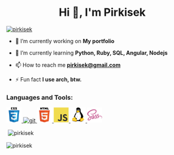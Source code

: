 <h1 align="center">Hi 👋, I'm Pirkisek</h1

<p align="left"> <a href="https://github.com/ryo-ma/github-profile-trophy"><img src="https://github-profile-trophy.vercel.app/?username=pirkisek" alt="pirkisek" /></a> </p>

- 🔭 I’m currently working on **My portfolio**

- 🌱 I’m currently learning **Python, Ruby, SQL, Angular, Nodejs**

- 📫 How to reach me **pirkisek@gmail.com**

- ⚡ Fun fact **I use arch, btw.**

<h3 align="left">Languages and Tools:</h3>
<p align="left"> <a href="https://www.w3schools.com/css/" target="_blank" rel="noreferrer"> <img src="https://raw.githubusercontent.com/devicons/devicon/master/icons/css3/css3-original-wordmark.svg" alt="css3" width="40" height="40"/> </a> <a href="https://git-scm.com/" target="_blank" rel="noreferrer"> <img src="https://www.vectorlogo.zone/logos/git-scm/git-scm-icon.svg" alt="git" width="40" height="40"/> </a> <a href="https://www.w3.org/html/" target="_blank" rel="noreferrer"> <img src="https://raw.githubusercontent.com/devicons/devicon/master/icons/html5/html5-original-wordmark.svg" alt="html5" width="40" height="40"/> </a> <a href="https://developer.mozilla.org/en-US/docs/Web/JavaScript" target="_blank" rel="noreferrer"> <img src="https://raw.githubusercontent.com/devicons/devicon/master/icons/javascript/javascript-original.svg" alt="javascript" width="40" height="40"/> </a> <a href="https://www.linux.org/" target="_blank" rel="noreferrer"> <img src="https://raw.githubusercontent.com/devicons/devicon/master/icons/linux/linux-original.svg" alt="linux" width="40" height="40"/> </a> <a href="https://sass-lang.com" target="_blank" rel="noreferrer"> <img src="https://raw.githubusercontent.com/devicons/devicon/master/icons/sass/sass-original.svg" alt="sass" width="40" height="40"/> </a> </p>

<p>&nbsp;<img align="center" src="https://github-readme-stats.vercel.app/api?username=pirkisek&show_icons=true&locale=en" alt="pirkisek" /></p>

<p><img align="center" src="https://github-readme-streak-stats.herokuapp.com/?user=pirkisek&" alt="pirkisek" /></p>
